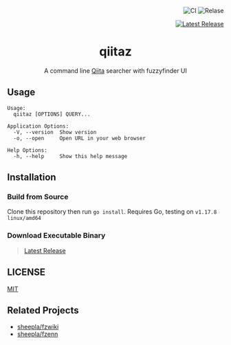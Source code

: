 <div align="right">

![CI](https://github.com/sheepla/fzwiki/actions/workflows/ci.yml/badge.svg)
![Relase](https://github.com/sheepla/fzwiki/actions/workflows/release.yml/badge.svg)

<a href="https://github.com/sheepla/qiitaz/releases/latest">

![Latest Release](https://img.shields.io/github/v/release/sheepla/qiitaz?style=flat-square)

</a>

</div>

<div align="center">

# qiitaz

</div>

<div align="center">

A command line [Qiita](https://qiita.com) searcher with fuzzyfinder UI

</div>

## Usage

```
Usage:
  qiitaz [OPTIONS] QUERY...

Application Options:
  -V, --version  Show version
  -o, --open     Open URL in your web browser

Help Options:
  -h, --help     Show this help message
```

## Installation

### Build from Source

Clone this repository then run `go install`.
Requires Go, testing on `v1.17.8 linux/amd64`

### Download Executable Binary

> [Latest Release](https://github.com/sheepla/qiitaz/releases/latest)

## LICENSE

[MIT](./LICENSE)

## Related Projects

- [sheepla/fzwiki](https://github.com/sheepla/fzwiki)
- [sheepla/fzenn](https://github.com/sheepla/fzenn)

